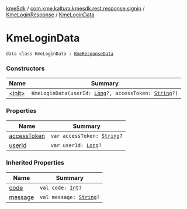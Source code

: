 [kmeSdk](../../../index.md) / [com.kme.kaltura.kmesdk.rest.response.signin](../../index.md) / [KmeLoginResponse](../index.md) / [KmeLoginData](./index.md)

# KmeLoginData

`data class KmeLoginData : `[`KmeResponseData`](../../../com.kme.kaltura.kmesdk.rest.response/-kme-response-data/index.md)

### Constructors

| Name | Summary |
|---|---|
| [&lt;init&gt;](-init-.md) | `KmeLoginData(userId: `[`Long`](https://kotlinlang.org/api/latest/jvm/stdlib/kotlin/-long/index.html)`?, accessToken: `[`String`](https://kotlinlang.org/api/latest/jvm/stdlib/kotlin/-string/index.html)`?)` |

### Properties

| Name | Summary |
|---|---|
| [accessToken](access-token.md) | `var accessToken: `[`String`](https://kotlinlang.org/api/latest/jvm/stdlib/kotlin/-string/index.html)`?` |
| [userId](user-id.md) | `var userId: `[`Long`](https://kotlinlang.org/api/latest/jvm/stdlib/kotlin/-long/index.html)`?` |

### Inherited Properties

| Name | Summary |
|---|---|
| [code](../../../com.kme.kaltura.kmesdk.rest.response/-kme-response-data/code.md) | `val code: `[`Int`](https://kotlinlang.org/api/latest/jvm/stdlib/kotlin/-int/index.html)`?` |
| [message](../../../com.kme.kaltura.kmesdk.rest.response/-kme-response-data/message.md) | `val message: `[`String`](https://kotlinlang.org/api/latest/jvm/stdlib/kotlin/-string/index.html)`?` |
